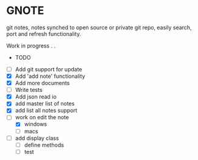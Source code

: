 # GNOTE

git notes, notes synched to open source or private git repo, easily search, port and refresh functionality.

Work in progress . . 

- TODO
- [ ] Add git support for update
- [X] Add 'add note' functionality
- [X] Add more documents 
- [ ] Write tests
- [X] Add json read io
- [X] add master list of notes
- [X] add list all notes support
- [ ] work on edit the note
    - [x] windows
    - [ ] macs
- [ ] add display class
    - [ ] define methods
    - [ ] test

